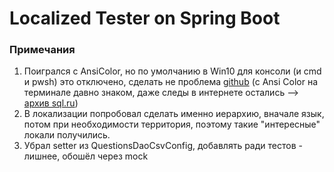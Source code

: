 # Localized Tester on Spring Boot

### Примечания
1. Поигрался с AnsiColor, но по умолчанию в Win10 для консоли (и cmd и pwsh)
это отключено, сделать не проблема [github](https://github.com/spring-projects/spring-boot/issues/9063)
(с Ansi Color на терминале давно знаком, даже следы в интернете остались --> 
[архив sql.ru](https://murcode.ru/forum/3-oracle/188647-oracle-terminal-vopros/))
2. В локализации попробовал сделать именно иерархию, вначале язык, потом при необходимости
территория, поэтому такие "интересные" локали получились. 
3. Убрал setter из QuestionsDaoCsvConfig, добавлять ради тестов - лишнее, обошёл через mock

